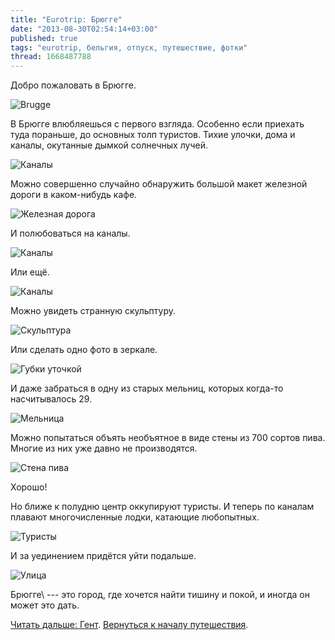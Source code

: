```yaml
---
title: "Eurotrip: Брюгге"
date: "2013-08-30T02:54:14+03:00"
published: true
tags: "eurotrip, бельгия, отпуск, путешествие, фотки"
thread: 1668487788
---
```


Добро пожаловать в Брюгге. 

![Brugge](/images/travel/2013-08-eurotrip/brugge-welcome.jpg "Brugge")

В Брюгге влюбляешься с первого взгляда. Особенно если приехать туда пораньше, до основных толп туристов. Тихие улочки,
дома и каналы, окутанные дымкой солнечных лучей.

![Каналы](/images/travel/2013-08-eurotrip/brugge-channels-1.jpg "Каналы")

Можно совершенно случайно обнаружить большой макет железной дороги в каком-нибудь кафе. 

![Железная дорога](/images/travel/2013-08-eurotrip/brugge-railroad-model.jpg "Железная дорога")

И полюбоваться на каналы. 

![Каналы](/images/travel/2013-08-eurotrip/brugge-channels-2.jpg "Каналы")

Или ещё.

![Каналы](/images/travel/2013-08-eurotrip/brugge-channels-3.jpg "Каналы")

Можно увидеть странную скульптуру. 

![Скульптура](/images/travel/2013-08-eurotrip/brugge-statue.jpg "Скульптура")

Или сделать одно фото в зеркале. 

![Губки уточкой](/images/travel/2013-08-eurotrip/brugge-mirror.jpg "Губки уточкой")

И даже забраться в одну из старых мельниц, которых когда-то насчитывалось 29.

![Мельница](/images/travel/2013-08-eurotrip/brugge-mill.jpg "Мельница")

Можно попытаться объять необъятное в виде стены из 700 сортов пива. Многие из них уже давно не производятся. 

![Стена пива](/images/travel/2013-08-eurotrip/brugge-beer-wall.jpg "Стена пива")

Хорошо! 

Но ближе к полудню центр оккупируют туристы. И теперь по каналам плавают многочисленные лодки, катающие любопытных. 

![Туристы](/images/travel/2013-08-eurotrip/brugge-tourists.jpg "Туристы")

И за уединением придётся уйти подальше.

![Улица](/images/travel/2013-08-eurotrip/brugge-street.jpg "Улица")

Брюгге\ --- это город, где хочется найти тишину и покой, и иногда он может это дать.

[Читать дальше: Гент](/post/eurotrip-ghent/). [Вернуться к началу путешествия](/post/eurotrip-warsaw/).
